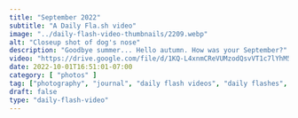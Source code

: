 ```yaml
---
title: "September 2022"
subtitle: "A Daily Fla.sh video"
image: "../daily-flash-video-thumbnails/2209.webp"
alt: "Closeup shot of dog's nose"
description: "Goodbye summer... Hello autumn. How was your September?"
video: "https://drive.google.com/file/d/1KQ-L4xnmCReVUMzodQsvVT1c7lYhM5Na/preview"
date: 2022-10-01T16:51:01-07:00
category: [ "photos" ]
tag: ["photography", "journal", "daily flash videos", "daily flashes", "videos" ]
draft: false
type: "daily-flash-video"
---
```

